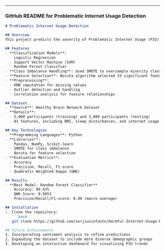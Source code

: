 
---

### GitHub README for **Problematic Internet Usage Detection**

```markdown
# Problematic Internet Usage Detection

## Overview
This project predicts the severity of Problematic Internet Usage (PIU) among teenagers using machine learning models. By analyzing features like physical activity, sleep patterns, and internet usage, the system classifies PIU into four severity levels: None, Mild, Moderate, and Severe.

## Features
- **Classification Models**:
  - Logistic Regression
  - Support Vector Machine (SVM)
  - Random Forest Classifier
- **Class Imbalance Handling**: Used SMOTE to oversample minority classes.
- **Feature Selection**: Boruta algorithm selected 33 significant features.
- **Preprocessing**:
  - KNN imputation for missing values
  - Outlier detection and handling
  - Correlation analysis for feature relationships

## Dataset
- **Source**: Healthy Brain Network Dataset
- **Details**:
  - 5,000 participants (training) and 3,800 participants (testing)
  - 81 features, including BMI, sleep disturbances, and internet usage behavior

## Key Technologies
- **Programming Languages**: Python
- **Libraries**:
  - Pandas, NumPy, Scikit-learn
  - SMOTE for class imbalance
  - Boruta for feature selection
- **Evaluation Metrics**:
  - Accuracy
  - Precision, Recall, F1-score
  - Quadratic Weighted Kappa (QWK)

## Results
- **Best Model: Random Forest Classifier**
  - Accuracy: 99.43%
  - QWK Score: 0.9953
  - Precision/Recall/F1-score: 0.99 (macro average)

## Installation
1. Clone the repository:
   ```bash
   git clone https://github.com/serjiusinfanto/Harmful-Internet-Usage-Prediction.git

## Future Enhancements
1. Incorporating sentiment analysis to refine predictions
2. Expanding the dataset to include more diverse demographic groups
3. Developing an interactive dashboard for visualizing PIU trends
